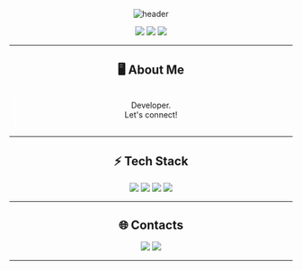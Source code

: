 <p align="center">
  <img src="https://wallpaperaccess.com/full/3676069.jpg&color=0e2439&height=150&section=header&text=3v3lynn&fontSize=60&fontColor=ffffff&animation=fadeIn" alt="header"/>
</p>

<p align="center">
  <img src="https://img.shields.io/badge/Windows-Aero-Glass?style=for-the-badge&logo=windows&logoColor=white&color=1976d2&labelColor=40a4df">
  <img src="https://img.shields.io/badge/Translucent-UI-blue?style=for-the-badge&logoColor=white&color=40a4df">
  <img src="https://img.shields.io/badge/Cool-Dev-blueviolet?style=for-the-badge">
</p>

---

<h2 align="center">🖥️ About Me</h2>

<div align="center" style="background:rgba(255,255,255,0.2);border-radius:16px;padding:16px;backdrop-filter:blur(8px);">
Developer.<br>
Let's connect!
</div>

---

<h2 align="center">⚡ Tech Stack</h2>
<p align="center">
  <img src="https://img.shields.io/badge/.NET-512bd4?style=for-the-badge&logo=dotnet&logoColor=white"/>
  <img src="https://img.shields.io/badge/JS-323330?style=for-the-badge&logo=javascript&logoColor=yellow"/>
  <img src="https://img.shields.io/badge/Typescript-007acc?style=for-the-badge&logo=typescript&logoColor=white"/>
  <img src="https://img.shields.io/badge/React-20232a?style=for-the-badge&logo=react&logoColor=61dafb"/>
</p>

---

<h2 align="center">🌐 Contacts</h2>
<p align="center">
  <a href="mailto:ladyevelynn2005@gmail.com"><img src="https://img.shields.io/badge/Email-0078d4?style=for-the-badge&logo=gmail&logoColor=white"></a>
  <a href="[https://linkedin.com/in/yourlinkedin](https://www.linkedin.com/in/3v3lynn/)"><img src="https://img.shields.io/badge/LinkedIn-40a4df?style=for-the-badge&logo=linkedin&logoColor=white"></a>
</p>

---
